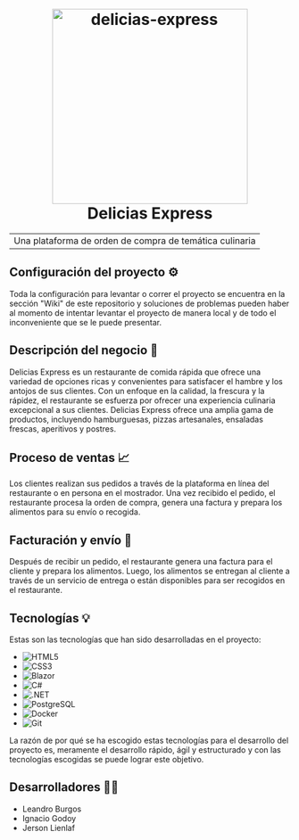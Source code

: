<h1 align="center">
  <br>
  <img src="https://i.imgur.com/AXojE6p.png" alt="delicias-express" width="350" />
  <br>
    Delicias Express
  <br>
</h1>

<table align="center">
  <tr>
    <td>Una plataforma de orden de compra de temática culinaria</td>
  </tr>
</table>

## Configuración del proyecto ⚙️

Toda la configuración para levantar o correr el proyecto se encuentra en la sección "Wiki" de este repositorio y soluciones de problemas pueden haber al
momento de intentar levantar el proyecto de manera local y de todo el inconveniente que se le puede presentar.

## Descripción del negocio 📄

Delicias Express es un restaurante de comida rápida que ofrece una variedad de opciones ricas y convenientes para satisfacer el hambre y los antojos de sus clientes.
Con un enfoque en la calidad, la frescura y la rápidez, el restaurante se esfuerza por ofrecer una experiencia culinaria excepcional a sus clientes. Delicias Express 
ofrece una amplia gama de productos, incluyendo hamburguesas, pizzas artesanales, ensaladas frescas, aperitivos y postres.

## Proceso de ventas 📈

Los clientes realizan sus pedidos a través de la plataforma en línea del restaurante o en persona en el mostrador. Una vez recibido el pedido, el restaurante procesa la
orden de compra, genera una factura y prepara los alimentos para su envío o recogida.

## Facturación y envío 🛵

Después de recibir un pedido, el restaurante genera una factura para el cliente y prepara los alimentos. Luego, los alimentos se entregan al cliente a través de un servicio
de entrega o están disponibles para ser recogidos en el restaurante.

## Tecnologías 💡

Estas son las tecnologías que han sido desarrolladas en el proyecto:

- ![HTML5](https://img.shields.io/badge/HTML5-E34F26.svg?style=for-the-badge&logo=HTML5&logoColor=white)
- ![CSS3](https://img.shields.io/badge/CSS3-1572B6.svg?style=for-the-badge&logo=CSS3&logoColor=white)
- ![Blazor](https://img.shields.io/badge/Blazor-512BD4?logo=blazor&logoColor=fff&style=for-the-badge)
- ![C#](https://img.shields.io/badge/C%23-512BD4?logo=csharp&logoColor=fff&style=for-the-badge)
- ![.NET](https://img.shields.io/badge/.NET-512BD4?logo=dotnet&logoColor=fff&style=for-the-badge)
- ![PostgreSQL](https://img.shields.io/badge/PostgreSQL-4169E1.svg?style=for-the-badge&logo=PostgreSQL&logoColor=white)
- ![Docker](https://img.shields.io/badge/Docker-2496ED.svg?style=for-the-badge&logo=Docker&logoColor=white)
- ![Git](https://img.shields.io/badge/Git-F05032?logo=git&logoColor=fff&style=for-the-badge)

La razón de por qué se ha escogido estas tecnologías para el desarrollo del proyecto es, meramente el desarrollo rápido, ágil y estructurado y con las tecnologías escogidas se puede
lograr este objetivo.

## Desarrolladores 🧑‍💻

- Leandro Burgos
- Ignacio Godoy
- Jerson Lienlaf
